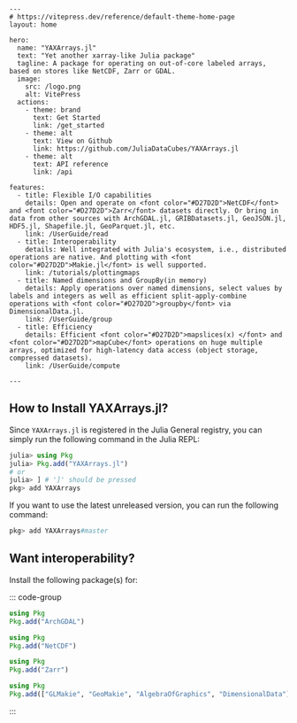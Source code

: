 ```@raw html
---
# https://vitepress.dev/reference/default-theme-home-page
layout: home

hero:
  name: "YAXArrays.jl"
  text: "Yet another xarray-like Julia package"
  tagline: A package for operating on out-of-core labeled arrays, based on stores like NetCDF, Zarr or GDAL.
  image:
    src: /logo.png
    alt: VitePress
  actions:
    - theme: brand
      text: Get Started
      link: /get_started
    - theme: alt
      text: View on Github
      link: https://github.com/JuliaDataCubes/YAXArrays.jl
    - theme: alt
      text: API reference
      link: /api

features:
  - title: Flexible I/O capabilities
    details: Open and operate on <font color="#D27D2D">NetCDF</font> and <font color="#D27D2D">Zarr</font> datasets directly. Or bring in data from other sources with ArchGDAL.jl, GRIBDatasets.jl, GeoJSON.jl, HDF5.jl, Shapefile.jl, GeoParquet.jl, etc.
    link: /UserGuide/read
  - title: Interoperability
    details: Well integrated with Julia's ecosystem, i.e., distributed operations are native. And plotting with <font color="#D27D2D">Makie.jl</font> is well supported.
    link: /tutorials/plottingmaps
  - title: Named dimensions and GroupBy(in memory)
    details: Apply operations over named dimensions, select values by labels and integers as well as efficient split-apply-combine operations with <font color="#D27D2D">groupby</font> via DimensionalData.jl.
    link: /UserGuide/group
  - title: Efficiency
    details: Efficient <font color="#D27D2D">mapslices(x) </font> and <font color="#D27D2D">mapCube</font> operations on huge multiple arrays, optimized for high-latency data access (object storage, compressed datasets).
    link: /UserGuide/compute

---
```

## How to Install YAXArrays.jl?

Since `YAXArrays.jl` is registered in the Julia General registry, you can simply run the following
command in the Julia REPL:

```julia
julia> using Pkg
julia> Pkg.add("YAXArrays.jl")
# or
julia> ] # ']' should be pressed
pkg> add YAXArrays
```

If you want to use the latest unreleased version, you can run the following command:

```julia
pkg> add YAXArrays#master
```

## Want interoperability?

Install the following package(s) for:

::: code-group

```julia [ .tif ]
using Pkg
Pkg.add("ArchGDAL")
```

```julia [ .netcdf ]
using Pkg
Pkg.add("NetCDF")
```

```julia [ .zarr ]
using Pkg
Pkg.add("Zarr")
```

```julia [ plotting ]
using Pkg
Pkg.add(["GLMakie", "GeoMakie", "AlgebraOfGraphics", "DimensionalData"])
```

:::